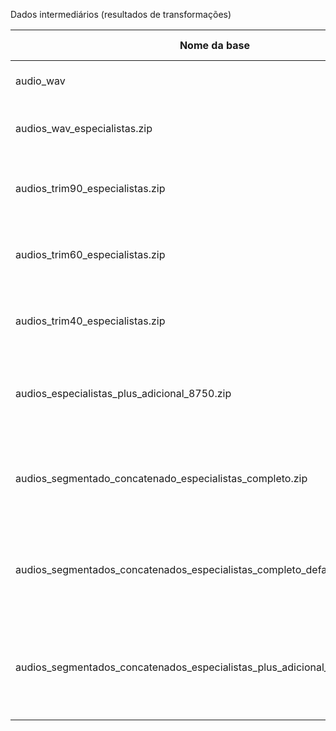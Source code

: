 Dados intermediários (resultados de transformações)


| Nome da base                                                                  | Link para acesso                                                                   | Breve descrição                                                                     | PASTA   |
|-------------------------------------------------------------------------------|------------------------------------------------------------------------------------|-------------------------------------------------------------------------------------|---------|
| audio_wav                                                                     | https://drive.google.com/file/d/1ve0h_a7V5ZSP6P1TVjlN-Lu8sN8z2UmZ/view?usp=sharing | Arquivo com os .wav das tosses                                                      | interim |
| audios_wav_especialistas.zip                                                  | https://drive.google.com/file/d/1iNBLFXyiS4kiJkPZJb_9-KO-LRYS4Z7V/view?usp=sharing | Arquivo com os áudios .wav dos especialistas                                        | interim |
| audios_trim90_especialistas.zip                                               | https://drive.google.com/file/d/1FAEdZPbBur3fmv1mOrjIoqOytnwkAq4R/view?usp=sharing | Arquivo wav com o trim de 90 db dos áudios do especialista                          | interim |
| audios_trim60_especialistas.zip                                               | https://drive.google.com/file/d/1anZYp0WbtLr-2oYTU_ToB5vmrcDeFzru/view?usp=sharing | Arquivo wav com o trim de 60 db dos áudios do especialista                          | interim |
| audios_trim40_especialistas.zip                                               | https://drive.google.com/file/d/1hoP_iJE4Ie3eJukxvxQa-_CRl9KbSKUA/view?usp=sharing | Arquivo wav com o trim de 40 db dos áudios do especialista                          | interim |
| audios_especialistas_plus_adicional_8750.zip                                  | https://drive.google.com/file/d/1YOx_SiP0RT_2M9FKUK0HeDWPcx_mihGO/view?usp=sharing | Arquivo com os áudios em formato .wav do especialista + adicional                   | interim |
| audios_segmentado_concatenado_especialistas_completo.zip                      | https://drive.google.com/file/d/11GLpN7I0TXORlztveSQoc430r35gWaEJ/view?usp=sharing | Arquivo com os áudios .wav dos especialistas com a segmentação completa             | interim |
| audios_segmentados_concatenados_especialistas_completo_default_parameters.zip | https://drive.google.com/file/d/1K6-8-JVw0qzi41LPVkxEXutyPBpVepJC/view?usp=sharing | Arquivo com os áudios .wav dos especialistas com a segmentação default              | interim |
| audios_segmentados_concatenados_especialistas_plus_adicional_completo.zip     | https://drive.google.com/file/d/1YjBbYdWgnIKJZBatMFKfoDyOnxaPoDC_/view?usp=sharing | Arquivo com os áudios .wav dos especialistas + adicional com a segmentação completa | interim |
